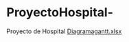 # ProyectoHospital-
Proyecto de Hospital
[Diagramagantt.xlsx](https://github.com/CesarRG-sis/ProyectoHospital-/files/6989814/Diagramagantt.xlsx)
